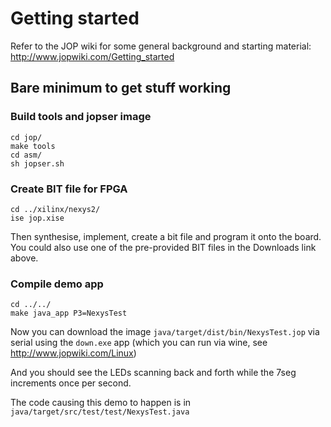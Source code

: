 Getting started
===============

Refer to the JOP wiki for some general background and starting material:
http://www.jopwiki.com/Getting_started

Bare minimum to get stuff working
---------------------------------

### Build tools and jopser image

    cd jop/
    make tools
    cd asm/
    sh jopser.sh
    
### Create BIT file for FPGA

    cd ../xilinx/nexys2/
    ise jop.xise

Then synthesise, implement, create a bit file and program it onto the board. You
could also use one of the pre-provided BIT files in the Downloads link above.

### Compile demo app

    cd ../../
    make java_app P3=NexysTest

Now you can download the image `java/target/dist/bin/NexysTest.jop` via serial using
the `down.exe` app (which you can run via wine, see http://www.jopwiki.com/Linux)

And you should see the LEDs scanning back and forth while the 7seg increments
once per second.

The code causing this demo to happen is in `java/target/src/test/test/NexysTest.java`
